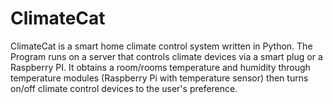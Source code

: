 # ClimateCat
ClimateCat is a smart home climate control system written in Python. The Program runs on a server that controls climate devices via a smart plug or a Raspberry PI. It obtains a room/rooms temperature and humidity through temperature modules (Raspberry Pi with temperature sensor) then turns on/off climate control devices to the user's preference. 
